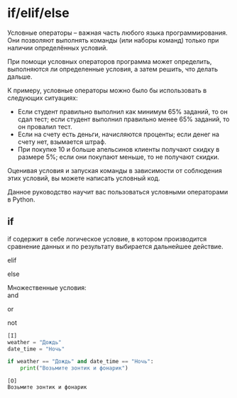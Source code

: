 # if/elif/else

Условные операторы – важная часть любого языка программирования. Они позволяют выполнять команды \(или наборы команд\) только при наличии определённых условий.

При помощи условных операторов программа может определить, выполняются ли определенные условия, а затем решить, что делать дальше.

К примеру, условные операторы можно было бы использовать в следующих ситуациях:

* Если студент правильно выполнил как минимум 65% заданий, то он сдал тест; если студент выполнил правильно менее 65% заданий, то он провалил тест.
* Если на счету есть деньги, начисляются проценты; если денег на счету нет, взымается штраф.
* При покупке 10 и больше апельсинов клиенты получают скидку в размере 5%; если они покупают меньше, то не получают скидки.

Оценивая условия и запуская команды в зависимости от соблюдения этих условий, вы можете написать условный код.

Данное руководство научит вас пользоваться условными операторами в Python.

## **if**

if содержит в себе логическое условие, в котором производится сравнение данных и по результату выбирается дальнейшее действие.

elif

else

Множественные условия:  
and

or

not

```python
[I]
weather = "Дождь"
date_time = "Ночь"

if weather == "Дождь" and date_time == "Ночь":
    print("Возьмите зонтик и фонарик")
```

```text
[O]
Возьмите зонтик и фонарик 
```

